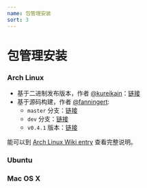 ```yaml
---
name: 包管理安装
sort: 3
---
```


# 包管理安装

### Arch Linux

- 基于二进制发布版本，作者 [@kureikain](https://github.com/kureikain)：[链接](https://aur.archlinux.org/packages/gogs/)
- 基于源码构建，作者 [@fanningert](https://github.com/fanningert):
	- `master` 分支：[链接](https://aur.archlinux.org/packages/gogs-git/)
	- `dev` 分支：[链接](https://aur.archlinux.org/packages/gogs-git-dev/)
	- `v0.4.1` 版本：[链接](https://aur.archlinux.org/packages/gogs/)
	
能可以到 [Arch Linux Wiki entry](https://wiki.archlinux.org/index.php/Gogs) 查看完整说明。

### Ubuntu

### Mac OS X
